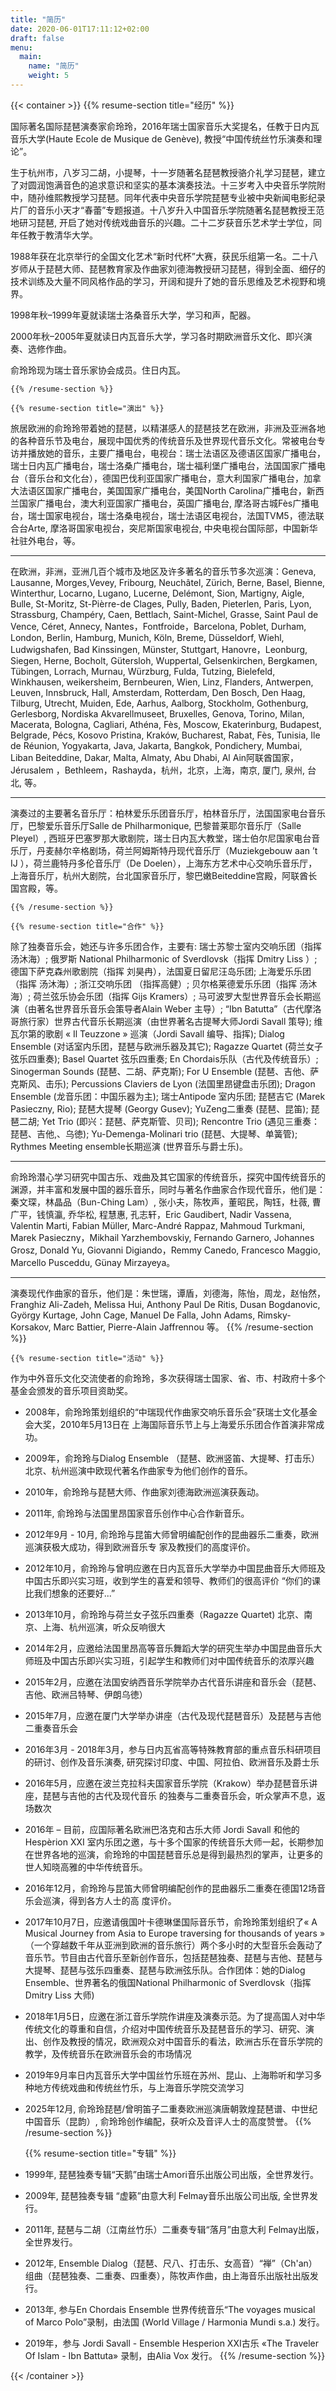 ```yaml
---
title: "简历"
date: 2020-06-01T17:11:12+02:00
draft: false
menu:
  main:
    name: "简历"
    weight: 5
---
```


{{< container >}}
    {{% resume-section title="经历" %}}

国际著名国际琵琶演奏家俞玲玲，2016年瑞士国家音乐大奖提名，任教于日内瓦音乐大学(Haute Ecole de Musique de Genève), 教授“中国传统丝竹乐演奏和理论”。

生于杭州市，八岁习二胡，小提琴，十一岁随著名琵琶教授骆介礼学习琵琶，建立了对圆润饱满音色的追求意识和坚实的基本演奏技法。十三岁考入中央音乐学院附中，随孙维熙教授学习琵琶。同年代表中央音乐学院琵琶专业被中央新闻电影纪录片厂的音乐小天才“春蕾”专题报道。十八岁升入中国音乐学院随著名琵琶教授王范地研习琵琶, 开启了她对传统戏曲音乐的兴趣。二十二岁获音乐艺术学士学位，同年任教于教清华大学。

1988年获在北京举行的全国文化艺术“新时代杯”大赛，获民乐组第一名。二十八岁师从于琵琶大师、琵琶教育家及作曲家刘德海教授研习琵琶，得到全面、细仔的技术训练及大量不同风格作品的学习，开阔和提升了她的音乐思维及艺术视野和境界。

1998年秋–1999年夏就读瑞士洛桑音乐大学，学习和声，配器。

2000年秋–2005年夏就读日内瓦音乐大学，学习各时期欧洲音乐文化、即兴演奏、选修作曲。

俞玲玲现为瑞士音乐家协会成员。住日内瓦。

    {{% /resume-section %}}

    {{% resume-section title="演出" %}}
旅居欧洲的俞玲玲带着她的琵琶，以精湛感人的琵琶技艺在欧洲，非洲及亚洲各地的各种音乐节及电台，展现中国优秀的传统音乐及世界现代音乐文化。常被电台专访并播放她的音乐，主要广播电台，电视台：瑞士法语区及德语区国家广播电台，瑞士日内瓦广播电台，瑞士洛桑广播电台，瑞士福利堡广播电台，法国国家广播电台（音乐台和文化台），德国巴伐利亚国家广播电台，意大利国家广播电台，加拿大法语区国家广播电台，美国国家广播电台，美国North Carolina广播电台，新西兰国家广播电台，澳大利亚国家广播电台，英国广播电台, 摩洛哥古城Fès广播电台，瑞士国家电视台，瑞士洛桑电视台，瑞士法语区电视台，法国TVM5，德法联合台Arte, 摩洛哥国家电视台，突尼斯国家电视台, 中央电视台国际部，中国新华社驻外电台，等。

----
在欧洲，非洲，亚洲几百个城市及地区及许多著名的音乐节多次巡演：Geneva, Lausanne, Morges,Vevey, Fribourg, Neuchâtel, Zürich, Berne, Basel, Bienne, Winterthur, Locarno, Lugano, Lucerne, Delémont, Sion, Martigny, Aigle, Bulle, St-Moritz, St-Pièrre-de Clages, Pully, Baden, Pieterlen, Paris, Lyon, Strassburg, Champéry, Caen, Bettlach, Saint-Michel, Grasse, Saint Paul de Vence, Céret, Annecy, Nantes，Fontfroide，Barcelona, Poblet, Durham, London, Berlin, Hamburg, Munich, Köln, Breme, Düsseldorf, Wiehl, Ludwigshafen, Bad Kinssingen, Münster, Stuttgart, Hanovre，Leonburg, Siegen, Herne, Bocholt, Gütersloh, Wuppertal, Gelsenkirchen, Bergkamen, Tübingen, Lorrach, Murnau, Würzburg, Fulda, Tutzing, Bielefeld, Winkhausen, weikersheim, Bernbeuren, Wien, Linz, Flanders, Antwerpen, Leuven, Innsbruck, Hall, Amsterdam, Rotterdam, Den Bosch, Den Haag, Tilburg, Utrecht, Muiden, Ede, Aarhus, Aalborg, Stockholm, Gothenburg, Gerlesborg, Nordiska Akvarellmuseet, Bruxelles, Genova, Torino, Milan, Macerata, Bologna, Cagliari, Athéna, Fès, Moscow, Ekaterinburg, Budapest, Belgrade, Pécs, Kosovo Pristina, Kraków, Bucharest, Rabat, Fès, Tunisia, Ile de Réunion, Yogyakarta, Java, Jakarta, Bangkok, Pondichery, Mumbai, Liban Beiteddine, Dakar, Malta, Almaty, Abu Dhabi, Al Ain阿联酋国家，Jérusalem ，Bethleem，Rashayda，杭州，北京，上海，南京, 厦门, 泉州, 台北, 等。

----
演奏过的主要著名音乐厅：柏林爱乐乐团音乐厅，柏林音乐厅，法国国家电台音乐厅，巴黎爱乐音乐厅Salle de Philharmonique, 巴黎普莱耶尔音乐厅（Salle Pleyel）, 西班牙巴塞罗那大歌剧院，瑞士日内瓦大教堂，瑞士伯尔尼国家电台音乐厅，丹麦赫尔辛格剧场，荷兰阿姆斯特丹现代音乐厅（Muziekgebouw aan ’t IJ ），荷兰鹿特丹多伦音乐厅（De Doelen），上海东方艺术中心交响乐音乐厅，上海音乐厅，杭州大剧院，台北国家音乐厅，黎巴嫩Beiteddine宫殿，阿联酋长国宫殿，等。

    {{% /resume-section %}}

    {{% resume-section title="合作" %}}
除了独奏音乐会，她还与许多乐团合作，主要有: 瑞士苏黎士室内交响乐团（指挥 汤沐海）; 俄罗斯 National Philharmonic of Sverdlovsk（指挥 Dmitry Liss ）; 德国下萨克森州歌剧院（指挥 刘昊冉），法国夏日留尼汪岛乐团; 上海爱乐乐团（指挥 汤沐海）; 浙江交响乐团 （指挥高健）; 贝尔格莱德爱乐乐团（指挥 汤沐海）; 荷兰弦乐协会乐团（指挥 Gijs Kramers）; 马可波罗大型世界音乐会长期巡演（由著名世界音乐音乐会策导者Alain Weber 主导）;  “Ibn Batutta”（古代摩洛哥旅行家）世界古代音乐长期巡演（由世界著名古提琴大师Jordi Savall 策导); 维瓦尔第的歌剧 « Il Teuzzone » 巡演（Jordi Savall 编导、指挥); Dialog Ensemble (对话室内乐团，琵琶与欧洲乐器及其它); Ragazze Quartet (荷兰女子弦乐四重奏); Basel Quartet 弦乐四重奏; En Chordais乐队（古代及传统音乐）;  Sinogerman Sounds (琵琶、二胡、萨克斯); For U Ensemble (琵琶、吉他、萨克斯风、击乐); Percussions Claviers de Lyon (法国里昂键盘击乐团); Dragon Ensemble (龙音乐团：中国乐器为主); 瑞士Antipode 室内乐团; 琵琶吉它 (Marek Pasieczny, Rio); 琵琶大提琴 (Georgy Gusev); YuZeng二重奏 (琵琶、昆笛); 琵琶二胡; Yet Trio (即兴：琵琶、萨克斯管、贝司);  Rencontre Trio (遇见三重奏：琵琶、吉他,、乌徳); Yu-Demenga-Molinari trio (琵琶、大提琴、单簧管); Rythmes Meeting ensemble长期巡演 (世界音乐与爵士乐)。


----
俞玲玲潜心学习研究中国古乐、戏曲及其它国家的传统音乐，探究中国传统音乐的渊源，并丰富和发展中国的器乐音乐，同时与著名作曲家合作现代音乐，他们是：秦文琛，林晶品（Bun-Ching Lam）, 张小夫，陈牧声，董昭民，陶钰，杜薇, 曹广平，钱慎瀛, 乔华松, 程慧惠, 孔志轩，Eric Gaudibert, Nadir Vassena, Valentin Marti, Fabian Müller, Marc-André Rappaz, Mahmoud Turkmani, Marek Pasieczny，Mikhail Yarzhembovskiy, Fernando Garnero, Johannes Grosz, Donald Yu, Giovanni Digiando，Remmy Canedo, Francesco Maggio, Marcello  Pusceddu, Günay Mirzayeya。

----
演奏现代作曲家的音乐，他们是：朱世瑞，谭盾，刘德海，陈怡，周龙，赵怡然， Franghiz Ali-Zadeh, Melissa Hui, Anthony Paul De Ritis, Dusan Bogdanovic, György Kurtage, John Cage, Manuel De Falla, John Adams, Rimsky-Korsakov, Marc Battier, Pierre-Alain Jaffrennou 等。
    {{% /resume-section %}}

    {{% resume-section title="活动" %}}
作为中外音乐文化交流使者的俞玲玲，多次获得瑞士国家、省、市、村政府十多个基金会颁发的音乐项目资助奖。


* 2008年，俞玲玲策划组织的“中瑞现代作曲家交响乐音乐会”获瑞士文化基金会大奖，2010年5月13日在	上海国际音乐节上与上海爱乐乐团合作首演非常成功。
* 2009年，俞玲玲与Dialog Ensemble （琵琶、欧洲竖笛、大提琴、打击乐）北京、杭州巡演中欧现代著名作曲家专为他们创作的音乐。
* 2010年，俞玲玲与琵琶大师、作曲家刘德海欧洲巡演获轰动。
* 2011年, 俞玲玲与法国里昂国家音乐创作中心合作新音乐。
* 2012年9月 - 10月, 俞玲玲与昆笛大师曾明编配创作的昆曲器乐二重奏，欧洲巡演获极大成功，得到欧洲音乐专	家及教授们的高度评价。
* 2012年10月，俞玲玲与曾明应邀在日内瓦音乐大学举办中国昆曲音乐大师班及中国古乐即兴实习班，收到学生的喜爱和领导、教师们的很高评价 “你们的课比我们想象的还要好...”
* 2013年10月，俞玲玲与荷兰女子弦乐四重奏（Ragazze Quartet) 北京、南京、上海、杭州巡演，听众反响很大
* 2014年2月，应邀给法国里昂高等音乐舞蹈大学的研究生举办中国昆曲音乐大师班及中国古乐即兴实习班，引起学生和教师们对中国传统音乐的浓厚兴趣	
* 2015年2月，应邀在法国安纳西音乐学院举办古代音乐讲座和音乐会（琵琶、吉他、欧洲吕特琴、伊朗乌徳）
* 2015年7月，应邀在厦门大学举办讲座（古代及现代琵琶音乐）及琵琶与吉他二重奏音乐会
* 2016年3月 -  2018年3月，参与日内瓦省高等特殊教育部的重点音乐科研项目的研讨、创作及音乐演奏, 研究探讨印度、中国、阿拉伯、欧洲音乐及爵士乐
* 2016年5月，应邀在波兰克拉科夫国家音乐学院（Krakow）举办琵琶音乐讲座，琵琶与吉他的古代及现代音乐	的独奏与二重奏音乐会，听众掌声不息，返场数次
* 2016年 – 目前，应国际著名欧洲巴洛克和古乐大师 Jordi Savall 和他的 Hespèrion XXI 室内乐团之邀，与十多个国家的传统音乐大师一起，长期参加在世界各地的巡演，俞玲玲的中国琵琶音乐总是得到最热烈的掌声，让更多的世人知晓高雅的中华传统音乐。
* 2016年12月，俞玲玲与昆笛大师曾明编配创作的昆曲器乐二重奏在德国12场音乐会巡演，得到各方人士的高	度评价。
* 2017年10月7日，应邀请俄国叶卡德琳堡国际音乐节，俞玲玲策划组织了« A Musical Journey from Asia to Europe traversing for thousands of years » （一个穿越数千年从亚洲到欧洲的音乐旅行）两个多小时的大型音乐会轰动了音乐节。节目由古代音乐至新创作音乐，包括琵琶独奏、琵琶与吉他、琵琶与大提琴、琵琶与弦乐四重奏、琵琶与欧洲弦乐队。合作团体：她的Dialog Ensemble、世界著名的俄国National Philharmonic of Sverdlovsk（指挥Dmitry Liss 大师) 
* 2018年1月5日，应邀在浙江音乐学院作讲座及演奏示范。为了提高国人对中华传统文化的尊重和自信，介绍对中国传统音乐及琵琶音乐的学习、研究、演出、创作及教授的情况，欧洲观众对中国音乐的看法，欧洲古乐在音乐学院的教学，及传统音乐在欧洲音乐会的市场情况
* 2019年9月率日内瓦音乐大学中国丝竹乐班在苏州、昆山、上海聆听和学习多种地方传统戏曲和传统丝竹乐，与上海音乐学院交流学习
* 2025年12月, 俞玲玲琵琶/曾明笛子二重奏欧洲巡演唐朝敦煌琵琶谱、中世纪中国音乐（昆韵）,  俞玲玲创作编配，获听众及音评人士的高度赞誉。
    {{% /resume-section %}}

    {{% resume-section title="专辑" %}}
* 1999年, 琵琶独奏专辑“天鹅”由瑞士Amori音乐出版公司出版，全世界发行。
* 2009年, 琵琶独奏专辑 “虚籁”由意大利 Felmay音乐出版公司出版, 全世界发行。
* 2011年, 琵琶与二胡（江南丝竹乐）二重奏专辑“落月”由意大利 Felmay出版，全世界发行。
* 2012年, Ensemble Dialog（琵琶、尺八、打击乐、女高音）“禅”（Ch'an）组曲（琵琶独奏、二重奏、四重奏），陈牧声作曲，由上海音乐出版社出版发行。
* 2013年, 参与En Chordais Ensemble 世界传统音乐“The voyages musical of Marco Polo”录制，由法国 (World Village / Harmonia Mundi s.a.) 发行。
* 2019年，参与 Jordi Savall - Ensemble Hesperion XXI古乐 «The Traveler Of Islam - Ibn Battuta» 录制，由Alia Vox 发行。
    {{% /resume-section %}}

{{< /container >}}
                            
